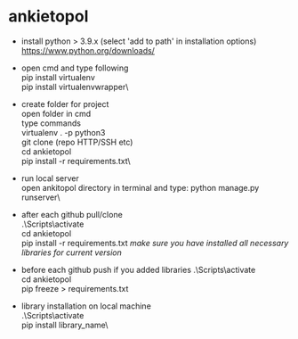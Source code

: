 # ankietopol
- install python > 3.9.x (select 'add to path' in installation options)\
https://www.python.org/downloads/

- open cmd and type following\
  pip install virtualenv\
  pip install virtualenvwrapper\
- create folder for project\
  open folder in cmd\
  type commands\
  virtualenv . -p python3\
  git clone (repo HTTP/SSH etc)\
  cd ankietopol\
  pip install -r requirements.txt\
- run local server\
  open ankitopol directory in terminal and type: python manage.py runserver\
- after each github pull/clone\
  .\Scripts\activate\
  cd ankietopol\
  pip install -r requirements.txt *make sure you have installed all necessary libraries for current version*
- before each github push if you added libraries
  .\Scripts\activate\
  cd ankietopol\
  pip freeze > requirements.txt
- library installation on local machine\
  .\Scripts\activate\
  pip install library_name\
